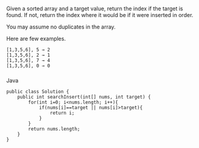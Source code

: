 ###
Given a sorted array and a target value, return the index if the target is found. If not, return the index where it would be if it were inserted in order.

You may assume no duplicates in the array.

Here are few examples.
```
[1,3,5,6], 5 → 2
[1,3,5,6], 2 → 1
[1,3,5,6], 7 → 4
[1,3,5,6], 0 → 0
```

###
Java

```
public class Solution {
    public int searchInsert(int[] nums, int target) {
        for(int i=0; i<nums.length; i++){
            if(nums[i]==target || nums[i]>target){
                return i;
            }
        }
        return nums.length;
    }
}
```